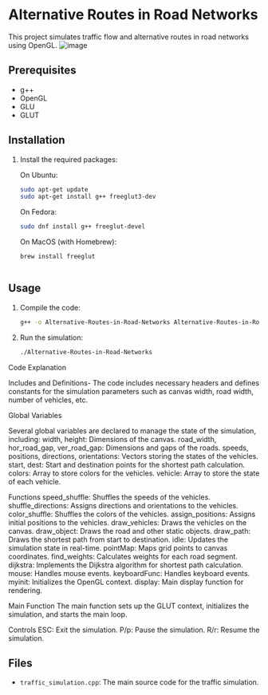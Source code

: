 # Alternative Routes in Road Networks

This project simulates traffic flow and alternative routes in road networks using OpenGL.
![image](https://github.com/Badal-Singh-DB/Alternative-Routes-in-Road-Networks-/assets/166742256/5534b62d-7b7d-43b6-91e7-15d6b201ff92)


## Prerequisites

- g++
- OpenGL
- GLU
- GLUT

## Installation

1. Install the required packages:

   On Ubuntu:
   ``` sh
   sudo apt-get update
   sudo apt-get install g++ freeglut3-dev
   ```

   On Fedora:
   ```sh
   sudo dnf install g++ freeglut-devel
   ```

   On MacOS (with Homebrew):
   ```sh
   brew install freeglut
   ```


   ```

## Usage

1. Compile the code:
   ```sh
   g++ -o Alternative-Routes-in-Road-Networks Alternative-Routes-in-Road-Networks.cpp -lGL -lGLU -lglut
   ```

2. Run the simulation:
   ```sh
   ./Alternative-Routes-in-Road-Networks
   ```

Code Explanation

Includes and Definitions-
The code includes necessary headers and defines constants for the simulation parameters such as canvas width, road width, number of vehicles, etc.

Global Variables

Several global variables are declared to manage the state of the simulation, including:
width, height: Dimensions of the canvas.
road_width, hor_road_gap, ver_road_gap: Dimensions and gaps of the roads.
speeds, positions, directions, orientations: Vectors storing the states of the vehicles.
start, dest: Start and destination points for the shortest path calculation.
colors: Array to store colors for the vehicles.
vehicle: Array to store the state of each vehicle.

Functions
speed_shuffle: Shuffles the speeds of the vehicles.
shuffle_directions: Assigns directions and orientations to the vehicles.
color_shuffle: Shuffles the colors of the vehicles.
assign_positions: Assigns initial positions to the vehicles.
draw_vehicles: Draws the vehicles on the canvas.
draw_object: Draws the road and other static objects.
draw_path: Draws the shortest path from start to destination.
idle: Updates the simulation state in real-time.
pointMap: Maps grid points to canvas coordinates.
find_weights: Calculates weights for each road segment.
dijkstra: Implements the Dijkstra algorithm for shortest path calculation.
mouse: Handles mouse events.
keyboardFunc: Handles keyboard events.
myinit: Initializes the OpenGL context.
display: Main display function for rendering.


Main Function
The main function sets up the GLUT context, initializes the simulation, and starts the main loop.

Controls
ESC: Exit the simulation.
P/p: Pause the simulation.
R/r: Resume the simulation.

## Files
- `traffic_simulation.cpp`: The main source code for the traffic simulation.


